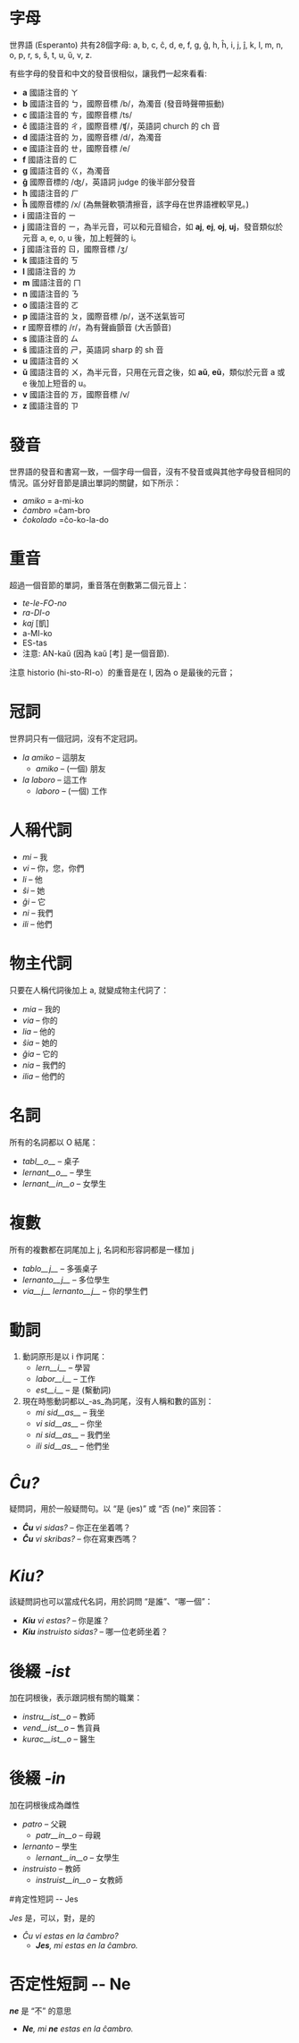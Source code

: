 # 字母

世界語 (Esperanto) 共有28個字母: a, b, c, ĉ, d, e, f, g, ĝ, h, ĥ, i, j, ĵ, k, l, m, n, o, p, r, s, ŝ, t, u, ŭ, v, z.

有些字母的發音和中文的發音很相似，讓我們一起來看看:

- __a__ 國語注音的 ㄚ
- __b__ 國語注音的 ㄅ，國際音標 /b/，為濁音 (發音時聲帶振動)
- __c__ 國語注音的 ㄘ，國際音標 /ts/
- __ĉ__ 國語注音的 ㄔ，國際音標 /ʧ/，英語詞 church 的 ch 音
- __d__ 國語注音的 ㄉ，國際音標 /d/，為濁音
- __e__ 國語注音的 ㄝ，國際音標 /e/
- __f__ 國語注音的 ㄈ
- __g__ 國語注音的 ㄍ，為濁音
- __ĝ__ 國際音標的 /ʤ/，英語詞 judge 的後半部分發音
- __h__ 國語注音的 ㄏ
- __ĥ__ 國際音標的 /x/ (為無聲軟顎清擦音，該字母在世界語裡較罕見。)
- __i__ 國語注音的 ㄧ
- __j__ 國語注音的 ㄧ，為半元音，可以和元音組合，如 __aj__, __ej__, __oj__, __uj__，發音類似於元音 a, e, o, u 後，加上輕聲的 i。
- __ĵ__ 國語注音的 ㄖ，國際音標 /ʒ/
- __k__ 國語注音的 ㄎ
- __l__ 國語注音的 ㄌ
- __m__ 國語注音的 ㄇ
- __n__ 國語注音的 ㄋ
- __o__ 國語注音的 ㄛ
- __p__ 國語注音的 ㄆ，國際音標 /p/，送不送氣皆可
- __r__ 國際音標的 /r/，為有聲齒顫音 (大舌顫音)
- __s__ 國語注音的 ㄙ
- __ŝ__ 國語注音的 ㄕ，英語詞 sharp 的 sh 音 
- __u__ 國語注音的 ㄨ
- __ŭ__ 國語注音的 ㄨ，為半元音，只用在元音之後，如 __aŭ__, __eŭ__，類似於元音 a 或 e 後加上短音的 u。
- __v__ 國語注音的 ㄪ，國際音標 /v/
- __z__ 國語注音的 ㄗ



# 發音

世界語的發音和書寫一致，一個字母一個音，沒有不發音或與其他字母發音相同的情況。區分好音節是讀出單詞的關鍵，如下所示：

- *amiko* = a-mi-ko
- *ĉambro* =ĉam-bro
- *ĉokolado* =ĉo-ko-la-do 


# 重音

超過一個音節的單詞，重音落在倒數第二個元音上：

- *te-le-FO-no* 
- *ra-DI-o* 
- *kaj* [凱]
- a-MI-ko 
- ES-tas 
- 注意: AN-kaŭ (因為 kaŭ [考] 是一個音節).

注意 historio (hi-sto-RI-o）的重音是在 I, 因為 o 是最後的元音；


# 冠詞

 世界詞只有一個冠詞，沒有不定冠詞。

- *la amiko* – 這朋友
  - *amiko* – (一個) 朋友
- *la laboro* – 這工作
  - *laboro* – (一個) 工作


# 人稱代詞

- *mi* – 我
- *vi* – 你，您，你們
- *li* – 他
- *ŝi* – 她
- *ĝi* – 它
- *ni* – 我們
- *ili* – 他們


# 物主代詞

只要在人稱代詞後加上 a, 就變成物主代詞了：

- *mia* – 我的
- *via* – 你的
- *lia* – 他的
- *ŝia* – 她的
- *ĝia* – 它的
- *nia* – 我們的
- *ilia* – 他們的


# 名詞

所有的名詞都以 O 結尾：

- *tabl__o__* – 桌子
- *lernant__o__* – 學生
- *lernant__in__o* – 女學生


# 複數

所有的複數都在詞尾加上 j, 名詞和形容詞都是一樣加 j

- *tablo__j__* – 多張桌子
- *lernanto__j__* – 多位學生
- *via__j__ lernanto__j__* – 你的學生們


# 動詞

1. 動詞原形是以 i 作詞尾：
   - *lern__i__* – 學習
   - *labor__i__* – 工作
   - *est__i__* – 是 (繫動詞)
2. 現在時態動詞都以_-as_為詞尾，沒有人稱和數的區別：
   - *mi sid__as__* – 我坐
   - *vi sid__as__* – 你坐
   - *ni sid__as__* – 我們坐
   - *ili sid__as__* – 他們坐


# *Ĉu?*

疑問詞，用於一般疑問句。以 “是 (jes)” 或 “否 (ne)” 來回答：

- *__Ĉu__ vi sidas?* – 你正在坐着嗎？
- *__Ĉu__ vi skribas?* – 你在寫東西嗎？


# *Kiu?*

該疑問詞也可以當成代名詞，用於詞問 “是誰”、“哪一個”：

- *__Kiu__ vi estas?* – 你是誰？
- *__Kiu__ instruisto sidas?* – 哪一位老師坐着？


# 後綴 *-ist*

加在詞根後，表示跟詞根有關的職業：


- *instru__ist__o* – 教師
- *vend__ist__o* – 售貨員
- *kurac__ist__o* – 醫生


# 後綴 *-in*

加在詞根後成為雌性

- *patro* – 父親
    - *patr__in__o* – 母親
- *lernanto* – 學生
    - *lernant__in__o* – 女學生
- *instruisto* – 教師
    - *instruist__in__o* – 女教師


#肯定性短詞 -- Jes

*Jes* 是，可以，對，是的

- *Ĉu vi estas en la ĉambro?* 
  - *__Jes__, mi estas en la ĉambro.* 


# 否定性短詞 -- Ne

*__ne__* 是 “不” 的意思

- *__Ne__, mi __ne__ estas en la ĉambro.* 
